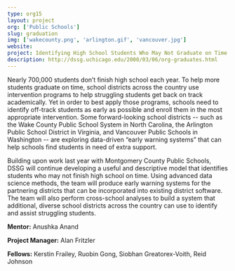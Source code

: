 ```yaml
---
type: org15
layout: project
org: ['Public Schools']
slug: graduation
img: ['wakecounty.png', 'arlington.gif', 'vancouver.jpg']
website: 
project: Identifying High School Students Who May Not Graduate on Time
description: http://dssg.uchicago.edu/2000/03/06/org-graduates.html
---
```


<p>Nearly 700,000 students don’t finish high school each year. To help more students graduate on time, school districts across the country use intervention programs to help struggling students get back on track academically. Yet in order to best apply those programs, schools need to identify off-track students as early as possible and enroll them in the most appropriate intervention. Some forward-looking school districts -- such as the Wake County Public School System in North Carolina, the Arlington Public School District in Virginia, and Vancouver Public Schools in Washington -- are exploring data-driven “early warning systems” that can help schools find students in need of extra support.</p>

<p>Building upon work last year with Montgomery County Public Schools, DSSG will continue developing a useful and descriptive model that identifies students who may not finish high school on time. Using advanced data science methods, the team will produce early warning systems for the partnering districts that can be incorporated into existing district software. The team will also perform cross-school analyses to build a system that additional, diverse school districts across the country can use to identify and assist struggling students.</p>

<p><b>Mentor:</b> Anushka Anand

<p><b>Project Manager:</b> Alan Fritzler

<p><b>Fellows:</b> Kerstin Frailey, Ruobin Gong, Siobhan Greatorex-Voith, Reid Johnson
